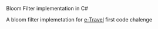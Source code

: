 Bloom Filter implementation in C#

A bloom filter implemetation for [e-Travel](https://github.com/e-travel/codechallenge1) first code chalenge
